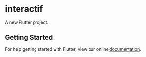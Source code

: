 # interactif

A new Flutter project.

## Getting Started

For help getting started with Flutter, view our online
[documentation](https://flutter.io/).
